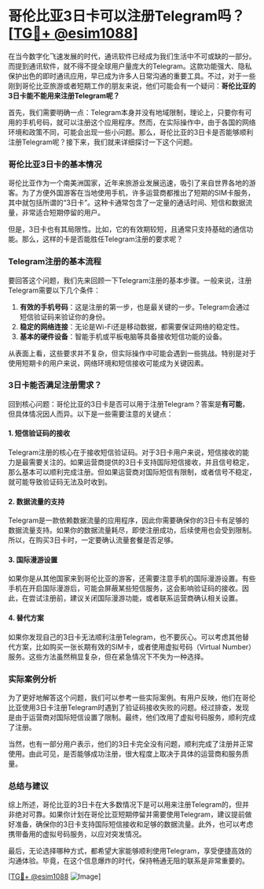 # 哥伦比亚3日卡可以注册Telegram吗？[[TG💪+ @esim1088](https://t.me/s/esim1088)]

在当今数字化飞速发展的时代，通讯软件已经成为我们生活中不可或缺的一部分。而提到通讯软件，就不得不提全球用户量庞大的Telegram。这款功能强大、隐私保护出色的即时通讯应用，早已成为许多人日常沟通的重要工具。不过，对于一些刚到哥伦比亚旅游或者短期工作的朋友来说，他们可能会有一个疑问：**哥伦比亚的3日卡能不能用来注册Telegram呢？**

首先，我们需要明确一点：Telegram本身并没有地域限制，理论上，只要你有可用的手机号码，就可以注册这个应用程序。然而，在实际操作中，由于各国的网络环境和政策不同，可能会出现一些小问题。那么，哥伦比亚的3日卡是否能够顺利注册Telegram呢？接下来，我们就来详细探讨一下这个问题。

### 哥伦比亚3日卡的基本情况

哥伦比亚作为一个南美洲国家，近年来旅游业发展迅速，吸引了来自世界各地的游客。为了方便外国游客在当地使用手机，许多运营商都推出了短期的SIM卡服务，其中就包括所谓的“3日卡”。这种卡通常包含了一定量的通话时间、短信和数据流量，非常适合短期停留的用户。

但是，3日卡也有其局限性。比如，它的有效期较短，且通常只支持基础的通信功能。那么，这样的卡是否能胜任Telegram注册的要求呢？

### Telegram注册的基本流程

要回答这个问题，我们先来回顾一下Telegram注册的基本步骤。一般来说，注册Telegram需要以下几个条件：

1. **有效的手机号码**：这是注册的第一步，也是最关键的一步。Telegram会通过短信验证码来验证你的身份。
2. **稳定的网络连接**：无论是Wi-Fi还是移动数据，都需要保证网络的稳定性。
3. **基本的硬件设备**：智能手机或平板电脑等具备接收短信功能的设备。

从表面上看，这些要求并不复杂，但实际操作中可能会遇到一些挑战。特别是对于使用短期卡的用户来说，网络环境和短信接收可能成为关键因素。

### 3日卡能否满足注册需求？

回到核心问题：哥伦比亚的3日卡是否可以用于注册Telegram？答案是**有可能**，但具体情况因人而异。以下是一些需要注意的关键点：

#### 1. 短信验证码的接收
Telegram注册的核心在于接收短信验证码。对于3日卡用户来说，短信接收的能力是最需要关注的。如果运营商提供的3日卡支持国际短信接收，并且信号稳定，那么基本可以顺利完成注册。但如果运营商对国际短信有限制，或者信号不稳定，就可能导致验证码无法及时收到。

#### 2. 数据流量的支持
Telegram是一款依赖数据流量的应用程序，因此你需要确保你的3日卡有足够的数据流量支持。如果你的数据流量耗尽，即使注册成功，后续使用也会受到限制。所以，在购买3日卡时，一定要确认流量套餐是否足够。

#### 3. 国际漫游设置
如果你是从其他国家来到哥伦比亚的游客，还需要注意手机的国际漫游设置。有些手机在开启国际漫游后，可能会屏蔽某些短信服务，这会影响验证码的接收。因此，在尝试注册前，建议关闭国际漫游功能，或者联系运营商确认相关设置。

#### 4. 替代方案
如果你发现自己的3日卡无法顺利注册Telegram，也不要灰心。可以考虑其他替代方案，比如购买一张长期有效的SIM卡，或者使用虚拟号码（Virtual Number）服务。这些方法虽然稍显复杂，但在紧急情况下不失为一种选择。

### 实际案例分析

为了更好地解答这个问题，我们可以参考一些实际案例。有用户反映，他们在哥伦比亚使用3日卡注册Telegram时遇到了验证码接收失败的问题。经过排查，发现是由于运营商对国际短信设置了限制。最终，他们改用了虚拟号码服务，顺利完成了注册。

当然，也有一部分用户表示，他们的3日卡完全没有问题，顺利完成了注册并正常使用。由此可见，是否能够成功注册，很大程度上取决于具体的运营商和服务质量。

### 总结与建议

综上所述，哥伦比亚的3日卡在大多数情况下是可以用来注册Telegram的，但并非绝对可靠。如果你计划在哥伦比亚短期停留并需要使用Telegram，建议提前做好准备，确保你的3日卡支持国际短信接收和足够的数据流量。此外，也可以考虑携带备用的虚拟号码服务，以应对突发情况。

最后，无论选择哪种方式，都希望大家能够顺利使用Telegram，享受便捷高效的沟通体验。毕竟，在这个信息爆炸的时代，保持畅通无阻的联系是非常重要的。

[[TG💪+ @esim1088](https://t.me/s/esim1088) ![Image](https://i.postimg.cc/4NQfJmqS/Snipaste-2025-05-13-00-14-12.png)]